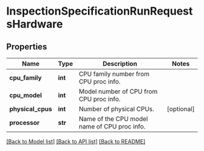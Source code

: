 # InspectionSpecificationRunRequestsHardware

## Properties
Name | Type | Description | Notes
------------ | ------------- | ------------- | -------------
**cpu_family** | **int** | CPU family number from CPU proc info. | 
**cpu_model** | **int** | Model number of CPU from CPU proc info. | 
**physical_cpus** | **int** | Number of physical CPUs. | [optional] 
**processor** | **str** | Name of the CPU model name of CPU proc info. | 

[[Back to Model list]](../README.md#documentation-for-models) [[Back to API list]](../README.md#documentation-for-api-endpoints) [[Back to README]](../README.md)


